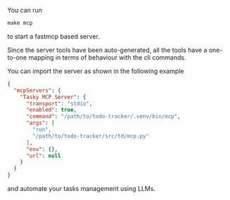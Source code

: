 You can run 

```python
make mcp
```

to start a fastmcp based server.

Since the server tools have been auto-generated, all the tools have a one-to-one mapping in terms of behaviour with the cli commands.

You can import the server as shown in the following example

```json
{
  "mcpServers": {
    "Tasky MCP Server": {
      "transport": "stdio",
      "enabled": true,
      "command": "/path/to/todo-tracker/.venv/bin/mcp",
      "args": [
        "run",
        "/path/to/todo-tracker/src/td/mcp.py"
      ],
      "env": {},
      "url": null
    }
  }
}
```

and automate your tasks management using LLMs.